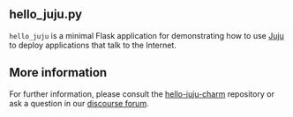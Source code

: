 ## hello_juju.py

`hello_juju` is a minimal Flask application for demonstrating how to use [Juju][] to deploy applications that talk to the Internet.

## More information

For further information, please consult the [hello-juju-charm][] repository or ask a question in our [discourse forum](https://discourse.jujucharms.com/).

 [Juju]: https://github.com/juju/juju 
 [hello-juju-charm]: https://github.com/juju/hello-juju-charm
